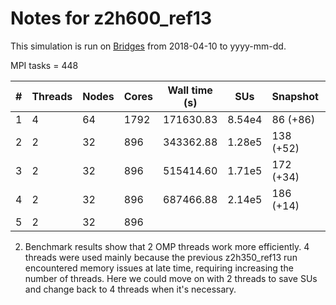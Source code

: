 # Notes for z2h600_ref13

This simulation is run on [Bridges](https://www.psc.edu/bridges) from 2018-04-10 to yyyy-mm-dd.

MPI tasks = 448

|  #  | Threads | Nodes | Cores | Wall time (s) |  SUs   | Snapshot  | Time |  z   |
| --- | ------- | ----- | ----- | ------------- | ------ | --------- | ---- | ---- |
| 1   | 4       | 64    | 1792  | 171630.83     | 8.54e4 | 86 (+86)  | 0.19 | 4.16 |
| 2   | 2       | 32    | 896   | 343362.88     | 1.28e5 | 138 (+52) | 0.25 | 3.03 |
| 3   | 2       | 32    | 896   | 515414.60     | 1.71e5 | 172 (+34) | 0.30 | 2.36 |
| 4   | 2       | 32    | 896   | 687466.88     | 2.14e5 | 186 (+14) | 0.33 | 2.06 |
| 5   | 2       | 32    | 896   |               |        |           |      |      |

2. Benchmark results show that 2 OMP threads work more efficiently. 4 threads were used mainly because the previous z2h350_ref13 run encountered memory issues at late time, requiring increasing the number of threads. Here we could move on with 2 threads to save SUs and change back to 4 threads when it's necessary.
